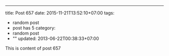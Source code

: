 ---
title: Post 657
date: 2015-11-21T13:52:10+07:00
tags:
  - random post
  - post has 5
category:
  - random post
  - ""
updated: 2013-06-22T00:38:33+07:00

This is content of post 657